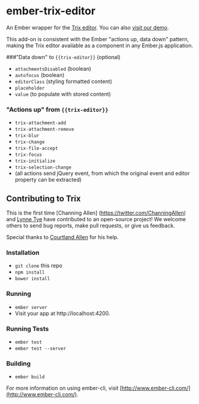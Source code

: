 # ember-trix-editor

An Ember wrapper for the [Trix editor](https://github.com/basecamp/trix).
You can also [visit our demo](http://lynnetye.com/ember-trix-editor/).

This add-on is consistent with the Ember "actions up, data down" pattern, making
the Trix editor available as a component in any Ember.js application.

###"Data down" to `{{trix-editor}}` (optional)
* `attachmentsDisabled` (boolean)
* `autofocus` (boolean)
* `editorClass` (styling formatted content)
* `placeholder`
* `value` (to populate with stored content)

### "Actions up" from `{{trix-editor}}`
* `trix-attachment-add`
* `trix-attachment-remove`
* `trix-blur`
* `trix-change`
* `trix-file-accept`
* `trix-focus`
* `trix-initialize`
* `trix-selection-change`
* (all actions send jQuery event, from which the original event and editor
property can be extracted)

## Contributing to Trix
This is the first time [Channing Allen] (https://twitter.com/ChanningAllen) and [Lynne Tye](https://twitter.com/lynnetye)
have contributed to an open-source project! We welcome others to send bug reports,
make pull requests, or give us feedback.

Special thanks to [Courtland Allen](https://twitter.com/csallen) for his help.

### Installation

* `git clone` this repo
* `npm install`
* `bower install`

### Running

* `ember server`
* Visit your app at http://localhost:4200.

### Running Tests

* `ember test`
* `ember test --server`

### Building

* `ember build`

For more information on using ember-cli, visit [http://www.ember-cli.com/](http://www.ember-cli.com/).

